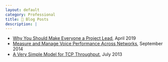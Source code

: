 ```yaml
---
layout: default
category: Professional
title: 📄 Blog Posts
description: |
---
```


- [Why You Should Make Everyone a Project Lead](https://engineering.entelo.com/why-you-should-make-everyone-a-project-lead-f167472b580d), April 2019
- [Measure and Manage Voice Performance Across Networks](https://blog.thousandeyes.com/measure-manage-voice-performance-across-networks/), September 2014
- [A Very Simple Model for TCP Throughput](https://blog.thousandeyes.com/a-very-simple-model-for-tcp-throughput/), July 2013
